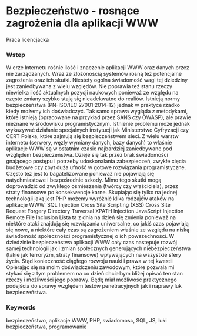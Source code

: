 # Bezpieczeństwo - rosnące zagrożenia dla aplikacji WWW
Praca licencjacka

### Wstep
  W erze Internetu rośnie ilość i znaczenie aplikacji WWW oraz danych przez nie zarządzanych. Wraz ze złożonością systemów rosną też potencjalne zagrożenia oraz ich skutki. Niestety ogólna świadomość wagi tej dziedziny jest zaniedbywana z wielu względów. Nie poprawia też stanu rzeczy niewielka ilość aktualnych pozycji naukowych ponieważ ze względu na częste zmiany szybko stają się nieadekwatne do realiów.
	Istnieją normy bezpieczeństwa (PN-ISO/IEC 27001:2014-12) jednak w praktyce rzadko kiedy możemy ich doświadczyć. Tak samo sprawa wygląda z metodykami, które istnieją (opracowane na przykład przez SANS czy OWASP), ale prawie nieznane w środowisku programistycznym. Istnienie problemu może jednak wykazywać działanie specjalnych instytucji jak Ministerstwo Cyfryzacji czy CERT Polska, które zajmują się bezpieczeństwem sieci.
	Z wielu warstw internetu (serwery, węzły wymiany danych, bazy danych) to właśnie aplikacje WWW są w ostatnim czasie najbardziej zaniedbywane pod względem bezpieczeństwa. Dzieje się tak przez brak świadomości gnającego postępu i potrzeby udoskonalania zabezpieczeń, zwykłe cięcia budżetowe czy zbyt duża ufność w gotowe rozwiązania programistyczne.  Często też jest to bagatelizowane ponieważ nie pojawiają się natychmiastowe i bezpośrednie szkody. Mimo tego skutki mogą doprowadzić od zwykłego ośmieszenia (twórcy czy właściciela), przez straty finansowe po konsekwencje karne. 
	Skupiając się tylko na jednej technologii jaką jest PHP możemy wyróżnić klika rodzajów ataków na aplikacje WWW: 
SQL Injection
Cross Site Scripting (XSS)
Cross Site Request Forgery
Directory Traversal
XPATH Injection
JavaScript Injection
Remote File Inclusion
Lista ta z dnia na dzień się zmienia ponieważ na niektóre ataki znajdują się rozwiązania uniwersalne, co jakiś czas pojawiają się nowe, a niektóre cały czas są zagrożeniem właśnie ze względu na niską świadomość społeczności programistycznej o ich powszechności.
	W dziedzinie bezpieczeństwa aplikacji WWW cały czas następuje rozwój samej technologii jak i zmian społecznych generujących niebezpieczeństwa (takie jak terroryzm, straty finansowe) wpływających na wszystkie sfery życia. Stąd konieczność ciągłego rozwoju nauki i prawa w tej kwestii
	Opierając się na moim doświadczeniu zawodowym, które pozwala mi stykać się z tym problemem na co dzień chciałbym bliżej opisać ten stan rzeczy i możliwości jego poprawy. Będę miał możliwość praktycznego podejścia do sprawy względem testów penetracyjnych jak i naprawy luk bezpieczeństwa.


### Keywords
bezpieczeństwo, aplikacje WWW, PHP, swiadomosc, SQL, JS, luki bezpieczeństwa, programowanie
